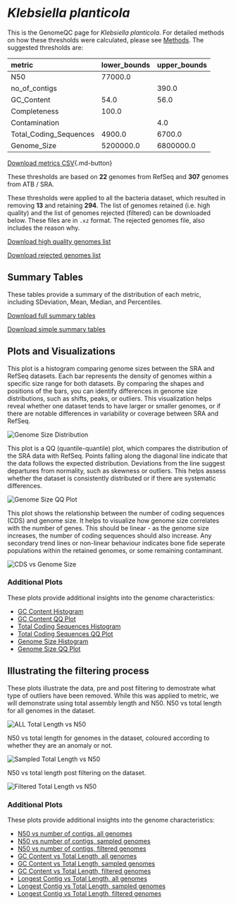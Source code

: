 # *Klebsiella planticola*

This is the GenomeQC page for *Klebsiella planticola*. For detailed methods on how these thresholds were calculated, please see [Methods](../../methods.md).
The suggested thresholds are: 

| metric                 | lower_bounds   | upper_bounds   |
|:-----------------------|:---------------|:---------------|
| N50                    | 77000.0        |                |
| no_of_contigs          |                | 390.0          |
| GC_Content             | 54.0           | 56.0           |
| Completeness           | 100.0          |                |
| Contamination          |                | 4.0            |
| Total_Coding_Sequences | 4900.0         | 6700.0         |
| Genome_Size            | 5200000.0      | 6800000.0      |

[Download metrics CSV](Klebsiella_planticola_metrics.csv){.md-button}


These thresholds are based on **22** genomes from RefSeq and **307** genomes from ATB / SRA.

These thresholds were applied to all the bacteria dataset, which resulted in removing **13** and retaining **294**.
The list of genomes retained (i.e. high quality) and the list of genomes rejected (filtered) can be downloaded below. These files are in `.xz` format. The rejected genomes file, also includes the reason why.

[Download high quality genomes list](Klebsiella_planticola_high_quality_genomes.csv.xz)


[Download rejected genomes list](Klebsiella_planticola_filtered_out_genomes.csv.xz)



## Summary Tables
These tables provide a summary of the distribution of each metric, including SDeviation, Mean, Median, and Percentiles.

[Download full summary tables](summary.csv)

[Download simple summary tables](selected_summary.csv)

## Plots and Visualizations

This plot is a histogram comparing genome sizes between the SRA and RefSeq datasets. Each bar represents the density of genomes within a specific size range for both datasets. By comparing the shapes and positions of the bars, you can identify differences in genome size distributions, such as shifts, peaks, or outliers. This visualization helps reveal whether one dataset tends to have larger or smaller genomes, or if there are notable differences in variability or coverage between SRA and RefSeq.

![Genome Size Distribution](Genome_Size_refseq_histogram_kde.png)

This plot is a QQ (quantile-quantile) plot, which compares the distribution of the SRA data with RefSeq. Points falling along the diagonal line indicate that the data follows the expected distribution. Deviations from the line suggest departures from normality, such as skewness or outliers. This helps assess whether the dataset is consistently distributed or if there are systematic differences.

![Genome Size QQ Plot](Genome_Size_refseq_qqplot.png)

This plot shows the relationship between the number of coding sequences (CDS) and genome size. It helps to visualize how genome size correlates with the number of genes. This should be linear - as the genome size increases, the number of coding sequences should also increase. Any secondary trend lines or non-linear behaviour indicates bone fide seperate populations within the retained genomes, or some remaining contaminant. 

![CDS vs Genome Size](Klebsiella_planticola_CDS_vs_Genome_Size.png)

### Additional Plots

These plots provide additional insights into the genome characteristics:

- [GC Content Histogram](GC_Content_refseq_histogram_kde.png)
- [GC Content QQ Plot](GC_Content_refseq_qqplot.png)
- [Total Coding Sequences Histogram](Total_Coding_Sequences_refseq_histogram_kde.png)
- [Total Coding Sequences QQ Plot](Total_Coding_Sequences_refseq_qqplot.png)
- [Genome Size Histogram](Genome_Size_refseq_histogram_kde.png)
- [Genome Size QQ Plot](Genome_Size_refseq_qqplot.png)
## Illustrating the filtering process
These plots illustrate the data, pre and post filtering to demostrate what type of outliers have been removed. While this was applied to metric, we will demonstrate using total assembly length and N50.
N50 vs total length for all genomes in the dataset.

![ALL Total Length vs N50](Klebsiella_planticola_all_total_length_N50.png)

N50 vs total length for genomes in the dataset, coloured according to whether they are an anomaly or not.

![Sampled Total Length vs N50](Klebsiella_planticola_sample_total_length_N50.png)

N50 vs total length post filtering on the dataset.

![Filtered Total Length vs N50](Klebsiella_planticola_filt_total_length_N50.png)

### Additional Plots

These plots provide additional insights into the genome characteristics:

- [N50 vs number of contigs, all genomes](Klebsiella_planticola_all_N50_number.png)
- [N50 vs number of contigs, sampled genomes](Klebsiella_planticola_sample_N50_number.png)
- [N50 vs number of contigs, filtered genomes](Klebsiella_planticola_filt_N50_number.png)
- [GC Content vs Total Length, all genomes](Klebsiella_planticola_all_total_length_GC_Content.png)
- [GC Content vs Total Length, sampled genomes](Klebsiella_planticola_sample_total_length_GC_Content.png)
- [GC Content vs Total Length, filtered genomes](Klebsiella_planticola_filt_total_length_GC_Content.png)
- [Longest Contig vs Total Length, all genomes](Klebsiella_planticola_all_total_length_longest.png)
- [Longest Contig vs Total Length, sampled genomes](Klebsiella_planticola_sample_total_length_longest.png)
- [Longest Contig vs Total Length, filtered genomes](Klebsiella_planticola_filt_total_length_longest.png)
